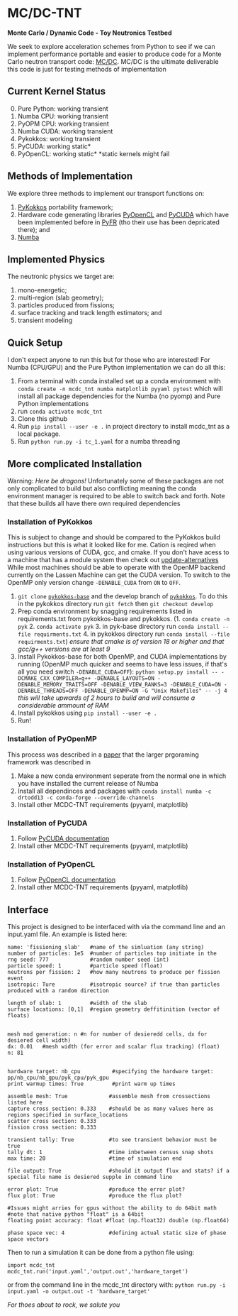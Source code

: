 # MC/DC-TNT
**Monte Carlo / Dynamic Code - Toy Neutronics Testbed**

We seek to explore acceleration schemes from Python to see if we can implement performance portable and easier to produce code for a Monte Carlo neutron transport code: [MC/DC](https://github.com/CEMeNT-PSAAP/MCDC). MC/DC is the ultimate deliverable this code is just for testing methods of implementation

## Current Kernel Status
0. Pure Python: working transient
1. Numba CPU: working transient
2. PyOPM CPU: working transient
3. Numba CUDA: working transient
4. Pykokkos: working transient
5. PyCUDA: working static* 
6. PyOpenCL: working static*
*static kernels might fail

## Methods of Implementation
We explore three methods to implement our transport functions on:
1. [PyKokkos](https://github.com/kokkos/pykokkos) portability framework;
2. Hardware code generating libraries [PyOpenCL](https://documen.tician.de/pyopencl/) and [PyCUDA](https://wiki.tiker.net/PyCuda/Installation/Linux/) which have been implemented before in  [PyFR](https://github.com/PyFR/PyFR) (tho their use has been depricated there); and
3. [Numba](https://numba.pydata.org/)

## Implemented Physics
The neutronic physics we target are:
1. mono-energetic;
2. multi-region (slab geometry);
3. particles produced from fissions;
4. surface tracking and track length estimators; and
5. transient modeling

## Quick Setup
I don't expect anyone to run this but for those who are interested! For Numba (CPU/GPU) and the Pure Python implementation we can do all this:
1. From a terminal with conda installed set up a conda environment with `conda create -n mcdc_tnt numba matplotlib pyyaml pytest` which will install all package dependencies for the Numba (no pyomp) and Pure Python implementations
2. run `conda activate mcdc_tnt`
3. Clone this github 
4. Run `pip install --user -e .` in project directory to install mcdc_tnt as a local package.
5. Run `python run.py -i tc_1.yaml` for a numba threading 

## More complicated Installation
Warning: *Here be dragons!* Unfortunately some of these packages are not only complicated to build but also conflicting meaning the conda environment manager is required to be able to switch back and forth. Note that these builds all have there own required dependencies

### Installation of PyKokkos
This is subject to change and should be compared to the PyKokkos build instructions but this is what it looked like for me. Cation is reqired when using various versions of CUDA, gcc, and cmake. If you don't have acess to a machine that has a module system then check out [update-alternatives](https://linuxconfig.org/how-to-switch-between-multiple-gcc-and-g-compiler-versions-on-ubuntu-20-04-lts-focal-fossa) While most machines should be able to operate with the OpenMP backend currently on the Lassen Machine can get the CUDA version. To switch to the OpenMP only version change  `-DENABLE_CUDA` from `ON` to `OFF`.

1. `git clone` [`pykokkos-base`](https://github.com/kokkos/pykokkos-base) and the develop branch of [`pykokkos`](github.com/kokkos/pykokkos). To do this in the pykokkos directory run `git fetch` then `git checkout develop`
2. Prep conda environment by snagging requirements listed in requirements.txt from pykokkos-base and pykokkos. (1. `conda create -n pyk` 2. `conda activate pyk` 3. in pyk-base directory run `conda install --file requirments.txt` 4. in pykokkos directory run `conda install --file requirments.txt`) *ensure that cmake is of version 18 or higher and that gcc/g++ versions are at least 9*
3. Install Pykokkos-base for both OpenMP, and CUDA implementations by running (OpenMP much quicker and seems to have less issues, if that's all you need switch `-DENABLE_CUDA=OFF`):
`python setup.py install -- -DCMAKE_CXX_COMPILER=g++ -DENABLE_LAYOUTS=ON -DENABLE_MEMORY_TRAITS=OFF -DENABLE_VIEW_RANKS=3 -DENABLE_CUDA=ON -DENABLE_THREADS=OFF -DENABLE_OPENMP=ON -G "Unix Makefiles" -- -j 4` *this will take upwards of 2 hours to build and will consume a considerable ammount of RAM*
4. Install pykokkos using `pip install --user -e .`
5. Run!

### Installation of PyOpenMP
This process was described in a [paper](https://ieeexplore.ieee.org/document/9658236) that the larger prgoraming framework was described in
1. Make a new conda environment seperate from the normal one in which you have installed the current release of Numba
2. Install all dependinces and packages with `conda install numba -c drtodd13 -c conda-forge --override-channels`
3. Install other MCDC-TNT requirements (pyyaml, matplotlib)

### Installation of PyCUDA
1. Follow [PyCUDA documentation](https://wiki.tiker.net/PyCuda/Installation/Linux/)
2. Install other MCDC-TNT requirements (pyyaml, matplotlib)

### Installation of PyOpenCL
1. Follow [PyOpenCL documentation](https://documen.tician.de/pyopencl/misc.html)
2. Install other MCDC-TNT requirements (pyyaml, matplotlib)


## Interface
This project is designed to be interfaced with via the command line and an input.yaml file. An example is listed here:

```
name: 'fissioning_slab'   #name of the simluation (any string)
number of particles: 1e5  #number of particles top initiate in the 
rng seed: 777             #random number seed (int)
particle speed: 1         #particle speed (float)
neutrons per fission: 2   #how many neutrons to produce per fission event
isotropic: Ture           #isotropic source? if true than particles produced with a random direction

length of slab: 1         #width of the slab
surface locations: [0,1]  #region geometry deffitinition (vector of floats)


mesh mod generation: n #n for number of desieredd cells, dx for desiered cell width)
dx: 0.01   #mesh width (for error and scalar flux tracking) (float)
n: 81


hardware target: nb_cpu          #specifying the hardware target: pp/nb_cpu/nb_gpu/pyk_cpu/pyk_gpu
print warmup times: True         #print warm up times

assemble mesh: True             #assemble mesh from crossections listed here
capture cross section: 0.333    #should be as many values here as regions specified in surface_locations
scatter cross section: 0.333
fission cross section: 0.333

transient tally: True           #to see transient behavior must be true
tally dt: 1                     #time inbetween census snap shots
max time: 20                    #time of simulation end

file output: True               #should it output flux and stats? if a special file name is desiered supple in command line

error plot: True                #produce the error plot?
flux plot: True                 #produce the flux plot?

#Issues might arries for gpus without the ability to do 64bit math
#note that native python "float" is a 64bit
floating point accuracy: float #float (np.float32) double (np.float64)

phase space vec: 4              #defining actual static size of phase space vectors

```

Then to run a simulation it can be done from a python file using:
```
import mcdc_tnt
mcdc_tnt.run('input.yaml','output.out','hardware_target')
```

or from the command line in the mcdc_tnt directory with:
`python run.py -i input.yaml -o output.out -t 'hardware_target'`


*For thoes about to rock, we salute you*
